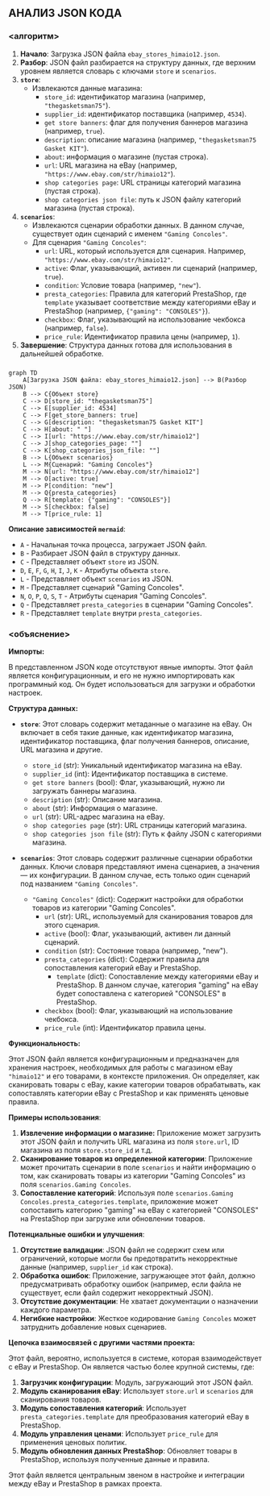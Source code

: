 ## АНАЛИЗ JSON КОДА

### <алгоритм>

1. **Начало**: Загрузка JSON файла `ebay_stores_himaio12.json`.
2. **Разбор**: JSON файл разбирается на структуру данных, где верхним уровнем является словарь с ключами `store` и `scenarios`.
3. **`store`**:  
   -  Извлекаются данные магазина:
       -  `store_id`: идентификатор магазина (например, `"thegasketsman75"`).
       -  `supplier_id`: идентификатор поставщика (например, `4534`).
       -  `get store banners`: флаг для получения баннеров магазина (например, `true`).
       -  `description`: описание магазина (например, `"thegasketsman75 Gasket KIT"`).
       -  `about`: информация о магазине (пустая строка).
       -  `url`: URL магазина на eBay (например, `"https://www.ebay.com/str/himaio12"`).
       -  `shop categories page`: URL страницы категорий магазина (пустая строка).
       -  `shop categories json file`: путь к JSON файлу категорий магазина (пустая строка).
4. **`scenarios`**: 
    - Извлекаются сценарии обработки данных. В данном случае, существует один сценарий с именем `"Gaming Concoles"`.
    - Для сценария `"Gaming Concoles"`:
        - `url`: URL, который используется для сценария. Например, `"https://www.ebay.com/str/himaio12"`.
        - `active`: Флаг, указывающий, активен ли сценарий (например, `true`).
        - `condition`: Условие товара (например, `"new"`).
        - `presta_categories`: Правила для категорий PrestaShop, где `template` указывает соответствие между категориями eBay и PrestaShop (например, `{"gaming": "CONSOLES"}`).
        - `checkbox`: Флаг, указывающий на использование чекбокса (например, `false`).
        - `price_rule`: Идентификатор правила цены (например, `1`).
5. **Завершение**: Структура данных готова для использования в дальнейшей обработке.

### <mermaid>

```mermaid
graph TD
    A[Загрузка JSON файла: ebay_stores_himaio12.json] --> B(Разбор JSON)
    B --> C{Объект store}
    C --> D[store_id: "thegasketsman75"]
    C --> E[supplier_id: 4534]
    C --> F[get_store_banners: true]
    C --> G[description: "thegasketsman75 Gasket KIT"]
    C --> H[about: " "]
    C --> I[url: "https://www.ebay.com/str/himaio12"]
    C --> J[shop_categories_page: ""]
    C --> K[shop_categories_json_file: ""]
    B --> L{Объект scenarios}
    L --> M{Сценарий: "Gaming Concoles"}
    M --> N[url: "https://www.ebay.com/str/himaio12"]
    M --> O[active: true]
    M --> P[condition: "new"]
    M --> Q{presta_categories}
    Q --> R[template: {"gaming": "CONSOLES"}]
    M --> S[checkbox: false]
    M --> T[price_rule: 1]
```

**Описание зависимостей `mermaid`**:
- `A` - Начальная точка процесса, загружает JSON файл.
- `B` - Разбирает JSON файл в структуру данных.
- `C` - Представляет объект `store` из JSON.
- `D`, `E`, `F`, `G`, `H`, `I`, `J`, `K` -  Атрибуты объекта `store`.
- `L` - Представляет объект `scenarios` из JSON.
- `M` - Представляет сценарий "Gaming Concoles".
- `N`, `O`, `P`, `Q`, `S`, `T` -  Атрибуты сценария "Gaming Concoles".
- `Q` - Представляет `presta_categories` в сценарии "Gaming Concoles".
- `R` - Представляет `template` внутри `presta_categories`.

### <объяснение>

**Импорты:**

В представленном JSON коде отсутствуют явные импорты. Этот файл является конфигурационным, и его не нужно импортировать как программный код. Он будет использоваться для загрузки и обработки настроек.

**Структура данных:**

- **`store`**: Этот словарь содержит метаданные о магазине на eBay. Он включает в себя такие данные, как идентификатор магазина, идентификатор поставщика, флаг получения баннеров, описание, URL магазина и другие. 
   - `store_id` (str): Уникальный идентификатор магазина на eBay.
   - `supplier_id` (int): Идентификатор поставщика в системе.
   - `get store banners` (bool): Флаг, указывающий, нужно ли загружать баннеры магазина.
   - `description` (str): Описание магазина.
   - `about` (str): Информация о магазине.
   - `url` (str): URL-адрес магазина на eBay.
   - `shop categories page` (str): URL страницы категорий магазина.
   - `shop categories json file` (str): Путь к файлу JSON с категориями магазина.

- **`scenarios`**: Этот словарь содержит различные сценарии обработки данных. Ключи словаря представляют имена сценариев, а значения — их конфигурации. В данном случае, есть только один сценарий под названием `"Gaming Concoles"`.
    - `"Gaming Concoles"` (dict): Содержит настройки для обработки товаров из категории "Gaming Concoles".
      - `url` (str): URL, используемый для сканирования товаров для этого сценария.
      - `active` (bool): Флаг, указывающий, активен ли данный сценарий.
      - `condition` (str): Состояние товара (например, "new").
      - `presta_categories` (dict): Содержит правила для сопоставления категорий eBay и PrestaShop.
          - `template` (dict): Сопоставление между категориями eBay и PrestaShop. В данном случае, категория "gaming" на eBay будет сопоставлена с категорией "CONSOLES" в PrestaShop.
      - `checkbox` (bool): Флаг, указывающий на использование чекбокса.
      - `price_rule` (int): Идентификатор правила цены.

**Функциональность:**

Этот JSON файл является конфигурационным и предназначен для хранения настроек, необходимых для работы с магазином eBay `"himaio12"` и его товарами, в контексте приложения. Он определяет, как сканировать товары с eBay, какие категории товаров обрабатывать, как сопоставлять категории eBay с PrestaShop и как применять ценовые правила.

**Примеры использования**:

1. **Извлечение информации о магазине:** Приложение может загрузить этот JSON файл и получить URL магазина из поля `store.url`, ID магазина из поля `store.store_id` и т.д.
2. **Сканирование товаров из определенной категории**: Приложение может прочитать сценарии в поле `scenarios` и найти информацию о том, как сканировать товары из категории "Gaming Concoles" из поля `scenarios.Gaming Concoles`.
3. **Сопоставление категорий**: Используя поле `scenarios.Gaming Concoles.presta_categories.template`, приложение может сопоставить категорию "gaming" на eBay с категорией "CONSOLES" на PrestaShop при загрузке или обновлении товаров.

**Потенциальные ошибки и улучшения**:

1.  **Отсутствие валидации**: JSON файл не содержит схем или ограничений, которые могли бы предотвратить некорректные данные (например, `supplier_id` как строка).  
2.  **Обработка ошибок**: Приложение, загружающее этот файл, должно предусматривать обработку ошибок (например, если файла не существует, если файл содержит некорректный JSON).
3. **Отсутствие документации**: Не хватает документации о назначении каждого параметра.
4. **Негибкие настройки**: Жесткое кодирование `Gaming Concoles` может затруднить добавление новых сценариев.

**Цепочка взаимосвязей с другими частями проекта:**

Этот файл, вероятно, используется в системе, которая взаимодействует с eBay и PrestaShop. Он является частью более крупной системы, где:

1.  **Загрузчик конфигурации**: Модуль, загружающий этот JSON файл.
2.  **Модуль сканирования eBay**: Использует `store.url` и `scenarios` для сканирования товаров.
3.  **Модуль сопоставления категорий**: Использует `presta_categories.template` для преобразования категорий eBay в PrestaShop.
4.  **Модуль управления ценами**: Использует `price_rule` для применения ценовых политик.
5.  **Модуль обновления данных PrestaShop**: Обновляет товары в PrestaShop, используя полученные данные и правила.

Этот файл является центральным звеном в настройке и интеграции между eBay и PrestaShop в рамках проекта.